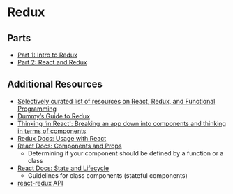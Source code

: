 # Redux

## Parts
- [Part 1: Intro to Redux](redux.md)
- [Part 2: React and Redux](react-redux.md)

## Additional Resources
- [Selectively curated list of resources on React, Redux, and Functional Programming](https://github.com/markerikson/react-redux-links)
- [Dummy’s Guide to Redux](https://medium.com/@stowball/a-dummys-guide-to-redux-and-thunk-in-react-d8904a7005d3#.v4pwh76z1)
- [Thinking 'in React': Breaking an app down into components and thinking in terms of components](https://facebook.github.io/react/docs/thinking-in-react.html)
- [Redux Docs: Usage with React](http://redux.js.org/docs/basics/UsageWithReact.html)
- [React Docs: Components and Props](https://facebook.github.io/react/docs/components-and-props.html)
  - Determining if your component should be defined by a function or a class
- [React Docs: State and Lifecycle](https://facebook.github.io/react/docs/state-and-lifecycle.html)
  - Guidelines for class components (stateful components)
- [react-redux API](https://github.com/reactjs/react-redux/blob/master/docs/api.md)
